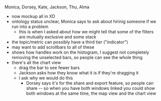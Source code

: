 Monica, Dorsey, Kate, Jackson, Thu, Alma

- now mockup all in XD
- ontology status unclear, Monica says to ask about hirinig someone if we run into a problem
  - this is when I asked about how we might tell that some of the filters are mutually exclusive and some stack
- the topic/metric can possibly have a third tier ("indicator")
- may want to add scrollbars to all of these
- shows how handles work on the histogram, I suggest not completely removing the unselected bars, so people can see the whole thing
- there's all the chart view
  - drag the bar to see fewer bars
  - Jackson asks how they know what it is if they're dragging it
  - I ask why we would do this
    - Dorsey says it's for the share and export feature, so people can share -- so when you have both windows linked you could show both windows at the same time, the map view and the chart view
